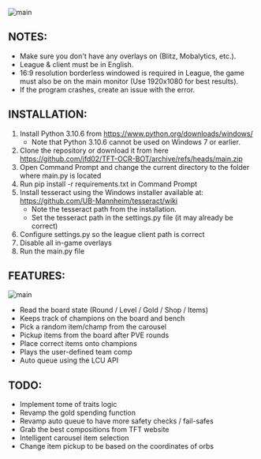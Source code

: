 ![main](https://i.imgur.com/roX0N3C.png)

## NOTES:
- Make sure you don't have any overlays on (Blitz, Mobalytics, etc.).
- League & client must be in English.
- 16:9 resolution borderless windowed is required in League, the game must also be on the main monitor (Use 1920x1080 for best results).
- If the program crashes, create an issue with the error.

## INSTALLATION:
1. Install Python 3.10.6 from https://www.python.org/downloads/windows/
   - Note that Python 3.10.6 cannot be used on Windows 7 or earlier.
2. Clone the repository or download it from here https://github.com/jfd02/TFT-OCR-BOT/archive/refs/heads/main.zip
3. Open Command Prompt and change the current directory to the folder where main.py is located 
4. Run pip install -r requirements.txt in Command Prompt
5. Install tesseract using the Windows installer available at: https://github.com/UB-Mannheim/tesseract/wiki
   - Note the tesseract path from the installation.
   - Set the tesseract path in the settings.py file (it may already be correct)
6. Configure settings.py so the league client path is correct
7. Disable all in-game overlays
8. Run the main.py file

## FEATURES:
![main](https://i.imgur.com/1bXOmag.png)
- Read the board state (Round / Level / Gold / Shop / Items)
- Keeps track of champions on the board and bench
- Pick a random item/champ from the carousel
- Pickup items from the board after PVE rounds
- Place correct items onto champions
- Plays the user-defined team comp
- Auto queue using the LCU API

## TODO:
- Implement tome of traits logic
- Revamp the gold spending function
- Revamp auto queue to have more safety checks / fail-safes
- Grab the best compositions from TFT website
- Intelligent carousel item selection
- Change item pickup to be based on the coordinates of orbs
